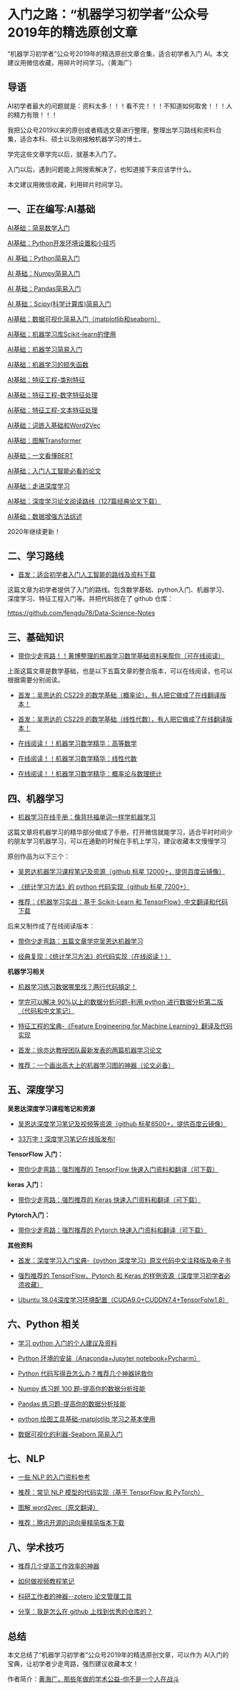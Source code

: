 # 入门之路：“机器学习初学者”公众号2019年的精选原创文章

“机器学习初学者”公众号2019年的精选原创文章合集，适合初学者入门
AI。本文建议用微信收藏，用碎片时间学习。（黄海广）

## 导语

AI初学者最大的问题就是：资料太多！！！看不完！！！不知道如何取舍！！！人的精力有限！！！

我把公众号2019以来的原创或者精选文章进行整理，整理出学习路线和资料合集，适合本科、硕士以及刚接触机器学习的博士。

学完这些文章学完以后，就基本入门了。

入门以后，遇到问题能上网搜索解决了，也知道接下来应该学什么。

本文建议用微信收藏，利用碎片时间学习。

## 一、正在编写:AI基础

[AI基础：简易数学入门](https://mp.weixin.qq.com/s/qpIuLYpYwcAxcIlAUWqXTA)

[AI基础：Python开发环境设置和小技巧](https://mp.weixin.qq.com/s/MywWpvvgC_hlwrqfs4T-Vg)

[AI 基础：Python简易入门](https://mp.weixin.qq.com/s/s4OnzNtzJ9ip35BJ2HYH5Q)

[AI 基础：Numpy简易入门](https://mp.weixin.qq.com/s/66SLsOBhUMP7qEuPE-BUnw)

[AI 基础：Pandas简易入门](https://mp.weixin.qq.com/s/uLBJc_iIize8a9B491U7VQ)

[AI 基础：Scipy(科学计算库)简易入门](https://mp.weixin.qq.com/s/nL7Ljz4-_LCJNhm8t5_5PQ)

[AI基础：数据可视化简易入门（matplotlib和seaborn）](https://mp.weixin.qq.com/s/BrQnv2sBSmYVIo-Q4RH4Ag)

[AI基础：机器学习库Scikit-learn的使用](https://mp.weixin.qq.com/s/2djZZX0UoQMW0gPUnpvtFw)

[AI基础：机器学习简易入门](https://mp.weixin.qq.com/s/AnbkQYAe6mu7VpswkyfouA)

[AI基础：机器学习的损失函数](https://mp.weixin.qq.com/s/N4u3bKf4KwDsRxaeU4rvRg)

[AI基础：特征工程-类别特征](https://mp.weixin.qq.com/s/y0ZNMScu59PUPPtGo2dkCw)

[AI基础：特征工程-数字特征处理](https://mp.weixin.qq.com/s/FC7dLvkcsxpjHUR-xdmdlA)

[AI基础：特征工程-文本特征处理](https://mp.weixin.qq.com/s/J1XMv0bQq0Uk4EuVCbCcXA)

[AI基础：词嵌入基础和Word2Vec](https://mp.weixin.qq.com/s/UaseqmxYlUqPVpNgrL8-7Q)

[AI基础：图解Transformer](https://mp.weixin.qq.com/s/pPxTuEUU9ZS0tk0hfPoglg)

[AI基础：一文看懂BERT](https://mp.weixin.qq.com/s/Foy5hQrKfqkGR92oyvUHUQ)

[AI基础：入门人工智能必看的论文](https://mp.weixin.qq.com/s/lAtt-YymOpCQjMv78-eJpA)

[AI基础：走进深度学习](https://mp.weixin.qq.com/s/qmk2ATh6Ob1xAwPzxOlBWg)

[AI基础：深度学习论文阅读路线（127篇经典论文下载）](https://mp.weixin.qq.com/s/6hbi7wMTL0Ky907AngOssw)

[AI基础：数据增强方法综述](https://mp.weixin.qq.com/s/3wIRt-BlqPJjxivHTuCJrg)

2020年继续更新！

## 二、学习路线

-   [首发：适合初学者入门人工智能的路线及资料下载](https://mp.weixin.qq.com/s/t7_FNmUirLvEjFN6hb6bhQ)

这篇文章为初学者提供了入门的路线。包含数学基础、python入门、机器学习、深度学习、特征工程入门等。并把代码放在了 github 仓库：

https://github.com/fengdu78/Data-Science-Notes

## 三、基础知识

-   [带你少走弯路！！黄博整理的机器学习数学基础资料来帮你（可在线阅读）](https://mp.weixin.qq.com/s/m1XMTLjJZ5DT0H60WhI4YQ)

上面这篇文章是数学基础，也是以下五篇文章的整合版本，可以在线阅读，也可以根据需要分别阅读。

-   [首发：吴恩达的 CS229  的数学基础（概率论），有人把它做成了在线翻译版本！](https://mp.weixin.qq.com/s/-FNhAff3qbdufBr2b8n3qw)

-   [首发：吴恩达的 CS229  的数学基础（线性代数），有人把它做成了在线翻译版本！](https://mp.weixin.qq.com/s/b3nZWQ6Ox7saQc4R46SFEw)

-   [在线阅读！！机器学习数学精华：高等数学](https://mp.weixin.qq.com/s/E3aG62Zhabobur0x4gtjtw)

-   [在线阅读！！机器学习数学精华：线性代数](https://mp.weixin.qq.com/s/E3aG62Zhabobur0x4gtjtw)

-   [在线阅读！！机器学习数学精华：概率论与数理统计](https://mp.weixin.qq.com/s/-8yGFlglR_NHRSGrjh5g5A)

## 四、机器学习

-   [机器学习在线手册：像背托福单词一样学机器学习](https://mp.weixin.qq.com/s/3PoMLLPaTq7jaa7Z79S4uA)

这篇文章将机器学习的精华部分做成了手册，打开微信就能学习，适合平时时间少的朋友学习机器学习，可以在通勤的时候在手机上学习，建议收藏本文慢慢学习

原创作品为以下三个：

-   [吴恩达机器学习课程笔记及资源（github 标星  12000+，提供百度云镜像）](https://mp.weixin.qq.com/s/SXIrHl0MgDUkx-W-QDNZWA)

-   [《统计学习方法》的 python 代码实现（github 标星  7200+）](https://mp.weixin.qq.com/s/U4tK77PgcB1NTMFWtSYDfA)

-   [推荐：《机器学习实战：基于 Scikit-Learn 和  TensorFlow》中文翻译和代码下载](https://mp.weixin.qq.com/s/6_cDSwp4OvNw9hMtsGvjxA)

后来又制作成了在线阅读版本：

-   [带你少走弯路：五篇文章学完吴恩达机器学习](https://mp.weixin.qq.com/s/yZyebs-sfQf4daG5X-8QxQ)

-   [经典复现：《统计学习方法》的代码实现（在线阅读！）](https://mp.weixin.qq.com/s/71w0IN3gAYWxrKVM_lcYrQ)

**机器学习相关**

-   [机器学习练习数据哪里找？两行代码搞定！](https://mp.weixin.qq.com/s/-IREfEvknA16U8VT5cKJBQ)

-   [学完可以解决 90%以上的数据分析问题-利用 python  进行数据分析第二版（代码和中文笔记）](https://mp.weixin.qq.com/s/KGUSawpKO8JfaS_U4h3KOA)

-   [特征工程的宝典-《Feature Engineering for Machine  Learning》翻译及代码实现](https://mp.weixin.qq.com/s/x38KKSR_KecDMuaEVyiAQA)

-   [首发：徐亦达教授团队最新发表的两篇机器学习论文](https://mp.weixin.qq.com/s/d4gRGwkAjDSTl2zI1LyLkQ)

-   [推荐：一个画出高大上的机器学习图的神器（论文必备）](https://mp.weixin.qq.com/s/Chmr40le3IlINdJbHlR2Mg)

## 五、深度学习

**吴恩达深度学习课程笔记和资源**

-   [吴恩达深度学习笔记及视频等资源（github 标星8500+，提供百度云镜像）](https://mp.weixin.qq.com/s/tjDX7lIi7IcXDdZQsGkS4w)
  
-   [33万字！深度学习笔记在线版发布!](https://mp.weixin.qq.com/s/hxHqHnGykjbyZk25GxZ8cA)

**TensorFlow 入门：**

-   [带你少走弯路：强烈推荐的 TensorFlow  快速入门资料和翻译（可下载）](https://mp.weixin.qq.com/s/a6Bs0_pL8_M7ExnZHDTFaA)

**keras 入门：**

-   [带你少走弯路：强烈推荐的 Keras  快速入门资料和翻译（可下载）](https://mp.weixin.qq.com/s/Xl0h3DMUJ0xr2PWh7eo00w)

**Pytorch入门：**

-   [带你少走弯路：强烈推荐的 Pytorch  快速入门资料和翻译（可下载）](https://mp.weixin.qq.com/s/0CtTYBbTnbjuzNLmVQdpEw)

**其他资料**

-   [首发：深度学习入门宝典-《python 深度学习》原文代码中文注释版及电子书](https://mp.weixin.qq.com/s/NtQvfHtdCDCxbqB1hfaMLQ)

-   [强烈推荐的 TensorFlow、Pytorch 和 Keras  的样例资源（深度学习初学者必须收藏）](https://mp.weixin.qq.com/s/-h2cceyFZeiCG1wdMS0Edw)

-   [Ubuntu 18.04深度学习环境配置（CUDA9.0+CUDDN7.4+TensorFolw1.8）](https://mp.weixin.qq.com/s/ootEjMM-08EXnY_sgr_dZQ)

## 六、Python 相关

-   [学习 python 入门的个人建议及资料](https://mp.weixin.qq.com/s/hKzsK984NEJEpUP3F8yJjg)

-   [Python 环境的安装（Anaconda+Jupyter  notebook+Pycharm）](https://mp.weixin.qq.com/s/FRU2LBHacoknQuNa5-Z30w)

-   [Python 代码写得丑怎么办？推荐几个神器拯救你](https://mp.weixin.qq.com/s/SU5hdfEtZtlHkRO-ttnz_Q)

-   [Numpy 练习题 100  题-提高你的数据分析技能](https://mp.weixin.qq.com/s/8hgfWGYbi5d9574WFkrMXg)

-   [Pandas  练习题-提高你的数据分析技能](https://mp.weixin.qq.com/s/1bfs1i2n5SV8sI6Msk8gRg)

-   [python 绘图工具基础-matplotlib  学习之基本使用](https://mp.weixin.qq.com/s/it2vGoPlhHgnMzBu2SrqVg)

-   [数据可视化的利器-Seaborn  简易入门](https://mp.weixin.qq.com/s/AxIFORKAPKavsXamADUsHg)

## 七、NLP

-   [一些 NLP  的入门资料参考](https://mp.weixin.qq.com/s/wg4i_kl4MIbOrM_w1afwgg)

-   [推荐：常见 NLP 模型的代码实现（基于 TensorFlow 和  PyTorch）](https://mp.weixin.qq.com/s/zWBlqupcPKsnsaIGfR-clg)

-   [图解  word2vec（原文翻译）](https://mp.weixin.qq.com/s/Yq_-1eS9UuiUBhNNAIxC-Q)

-   [推荐：腾讯开源的词向量精简版本下载](https://mp.weixin.qq.com/s/e1bwP3FNAOXGr2cpgTeUyQ)

## 八、学术技巧

-   [推荐几个提高工作效率的神器](https://mp.weixin.qq.com/s/Yq_-1eS9UuiUBhNNAIxC-Q)

-   [如何做视频教程笔记](https://mp.weixin.qq.com/s/jtG5gkVDQSnxF3c7iY3FsA)

-   [科研工作者的神器--zotero  论文管理工具](https://mp.weixin.qq.com/s/fePRz9JgACzjTRgtB2Kg-w)

-   [分享：我是怎么在 github 上找到优秀的仓库的？](https://mp.weixin.qq.com/s/I-o1kuFoiCRHiHqd2hUajg)

## 总结

本文总结了“机器学习初学者”公众号2019年的精选原创文章，可以作为 AI入门的宝典，让初学者少走弯路，强烈建议收藏本文！

作者简介：[黄海广，那些年做的学术公益-你不是一个人在战斗](https://mp.weixin.qq.com/s/sxrkvjdShJCvK_FNYMfcvQ)

